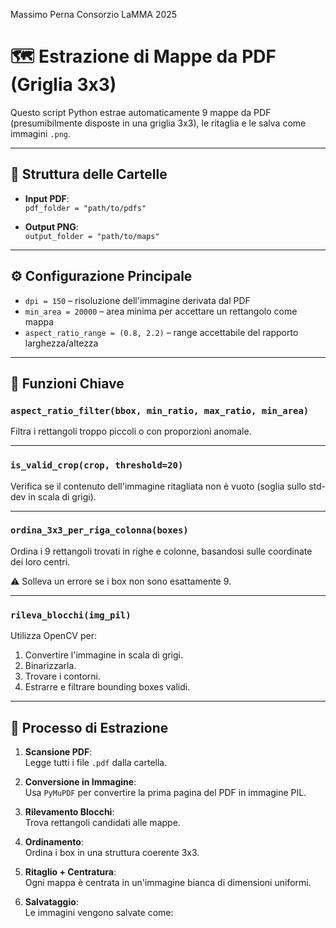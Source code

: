 Massimo Perna
Consorzio LaMMA
2025


# 🗺️ Estrazione di Mappe da PDF (Griglia 3x3)

Questo script Python estrae automaticamente 9 mappe da PDF (presumibilmente disposte in una griglia 3x3), le ritaglia e le salva come immagini `.png`.

---

## 📂 Struttura delle Cartelle

- **Input PDF**:  
  `pdf_folder = "path/to/pdfs"`

- **Output PNG**:  
  `output_folder = "path/to/maps"`

---

## ⚙️ Configurazione Principale

- `dpi = 150` – risoluzione dell'immagine derivata dal PDF
- `min_area = 20000` – area minima per accettare un rettangolo come mappa
- `aspect_ratio_range = (0.8, 2.2)` – range accettabile del rapporto larghezza/altezza

---

## 🧠 Funzioni Chiave

### `aspect_ratio_filter(bbox, min_ratio, max_ratio, min_area)`

Filtra i rettangoli troppo piccoli o con proporzioni anomale.

---

### `is_valid_crop(crop, threshold=20)`

Verifica se il contenuto dell'immagine ritagliata non è vuoto (soglia sullo std-dev in scala di grigi).

---

### `ordina_3x3_per_riga_colonna(boxes)`

Ordina i 9 rettangoli trovati in righe e colonne, basandosi sulle coordinate dei loro centri.

⚠️ Solleva un errore se i box non sono esattamente 9.

---

### `rileva_blocchi(img_pil)`

Utilizza OpenCV per:

1. Convertire l'immagine in scala di grigi.
2. Binarizzarla.
3. Trovare i contorni.
4. Estrarre e filtrare bounding boxes validi.

---

## 🔄 Processo di Estrazione

1. **Scansione PDF**:  
   Legge tutti i file `.pdf` dalla cartella.

2. **Conversione in Immagine**:  
   Usa `PyMuPDF` per convertire la prima pagina del PDF in immagine PIL.

3. **Rilevamento Blocchi**:  
   Trova rettangoli candidati alle mappe.

4. **Ordinamento**:  
   Ordina i box in una struttura coerente 3x3.

5. **Ritaglio + Centratura**:  
   Ogni mappa è centrata in un'immagine bianca di dimensioni uniformi.

6. **Salvataggio**:  
   Le immagini vengono salvate come:
